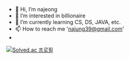 - 👋 Hi, I’m najeong
- 👀 I’m interested in billionaire
- 🌱 I’m currently learning CS, DS, JAVA, etc.
- 📫 How to reach me 'najung39@gmail.com'
- 
[![Solved.ac 프로필](http://mazassumnida.wtf/api/mini/generate_badge?boj=najung39)](https://solved.ac/najung39)

